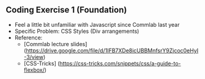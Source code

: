 ## Coding Exercise 1 (Foundation)

- Feel a little bit unfamiliar with Javascript since Commlab last year
- Specific Problem: CSS Styles (Div arrangements)
- Reference:
  - [Commlab lecture slides] (https://drive.google.com/file/d/1IFB7XDe8icUBBMnfsrY9Zjcoc0eHyI-3/view)
  - [CSS-Tricks] (https://css-tricks.com/snippets/css/a-guide-to-flexbox/)
